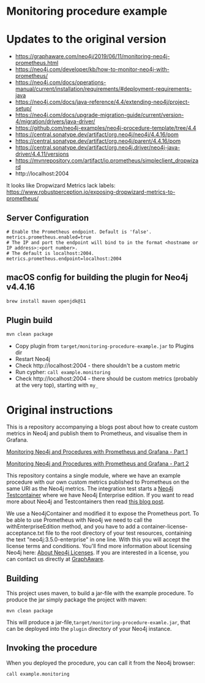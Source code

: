 Monitoring procedure example
============================

# Updates to the original version

- https://graphaware.com/neo4j/2019/06/11/monitoring-neo4j-prometheus.html
- https://neo4j.com/developer/kb/how-to-monitor-neo4j-with-prometheus/
- https://neo4j.com/docs/operations-manual/current/installation/requirements/#deployment-requirements-java
- https://neo4j.com/docs/java-reference/4.4/extending-neo4j/project-setup/
- https://neo4j.com/docs/upgrade-migration-guide/current/version-4/migration/drivers/java-driver/
- https://github.com/neo4j-examples/neo4j-procedure-template/tree/4.4
- https://central.sonatype.dev/artifact/org.neo4j/neo4j/4.4.16/pom
- https://central.sonatype.dev/artifact/org.neo4j/parent/4.4.16/pom
- https://central.sonatype.dev/artifact/org.neo4j.driver/neo4j-java-driver/4.4.11/versions
- https://mvnrepository.com/artifact/io.prometheus/simpleclient_dropwizard
- http://localhost:2004


It looks like Dropwizard Metrics lack labels: https://www.robustperception.io/exposing-dropwizard-metrics-to-prometheus/

## Server Configuration
```
# Enable the Prometheus endpoint. Default is 'false'.
metrics.prometheus.enabled=true
# The IP and port the endpoint will bind to in the format <hostname or IP address>:<port number>.
# The default is localhost:2004.
metrics.prometheus.endpoint=localhost:2004
```

## macOS config for building the plugin for Neo4j v4.4.16
```bash
brew install maven openjdk@11
```

## Plugin build
```bash
mvn clean package
```

- Copy plugin from `target/monitoring-procedure-example.jar` to Plugins dir
- Restart Neo4j
- Check http://localhost:2004 - there shouldn't be a custom metric
- Run cypher: `call example.monitoring`
- Check http://localhost:2004 - there should be custom metrics (probably at the very top), starting with `my_`

# Original instructions

This is a repository accompanying a blogs post about how to create custom metrics in Neo4j and publish them to Prometheus, and visualise them in Grafana.

[Monitoring Neo4j and Procedures with Prometheus and Grafana - Part 1](https://graphaware.com/neo4j/2019/06/11/monitoring-neo4j-prometheus.html)

[Monitoring Neo4j and Procedures with Prometheus and Grafana - Part 2](https://graphaware.com/neo4j/2019/06/14/monitoring-neo4j-prometheus-part-2.html)

This repository contains a single module, where we have an example procedure with our own custom metrics published to Prometheus on the same URl as the Neo4j metrics.
The integration test starts a [Neo4j Testcontainer](https://www.testcontainers.org/modules/databases/neo4j/) where we have Neo4j Enterprise edition.
If you want to read more about Neo4j and Testcontainers then read [this blog post](https://graphaware.com/docker,/testing/2018/12/16/integration-testing-with-docker-neo4j-image-and-testcontainers.html).

We use a Neo4jContainer and modified it to expose the Prometheus port.
To be able to use Prometheus with Neo4j we need to call the withEnterpriseEdition method,
and you have to add a container-license-acceptance.txt file to the root directory of your test resources, containing the text
"neo4j:3.5.0-enterprise" in one line. With this you will accept the license terms and conditions.
You'll find more information about licensing Neo4j here: [About Neo4j Licenses](https://neo4j.com/licensing/).
If you are interested in a license, you can contact us directly at [GraphAware](mailto:info@graphaware.com).

Building
--------
This project uses maven, to build a jar-file with the example procedure. To produce the jar simply package the project with maven:

    mvn clean package

This will produce a jar-file,`target/monitoring-procedure-examle.jar`,
that can be deployed into the `plugin` directory of your Neo4j instance.

Invoking the procedure
----------------------
When you deployed the procedure, you can call it from the Neo4j browser:

    call example.monitoring
